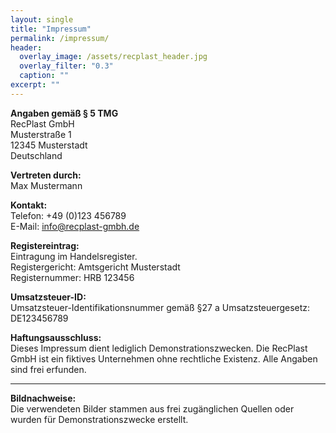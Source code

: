 ```yaml
---
layout: single
title: "Impressum"
permalink: /impressum/
header:
  overlay_image: /assets/recplast_header.jpg
  overlay_filter: "0.3"
  caption: ""
excerpt: ""
---
```


**Angaben gemäß § 5 TMG**  
RecPlast GmbH  
Musterstraße 1  
12345 Musterstadt  
Deutschland

**Vertreten durch:**  
Max Mustermann

**Kontakt:**  
Telefon: +49 (0)123 456789  
E-Mail: info@recplast-gmbh.de

**Registereintrag:**  
Eintragung im Handelsregister.  
Registergericht: Amtsgericht Musterstadt  
Registernummer: HRB 123456

**Umsatzsteuer-ID:**  
Umsatzsteuer-Identifikationsnummer gemäß §27 a Umsatzsteuergesetz: DE123456789

**Haftungsausschluss:**  
Dieses Impressum dient lediglich Demonstrationszwecken. Die RecPlast GmbH ist ein fiktives Unternehmen ohne rechtliche Existenz. Alle Angaben sind frei erfunden.

---

**Bildnachweise:**  
Die verwendeten Bilder stammen aus frei zugänglichen Quellen oder wurden für Demonstrationszwecke erstellt.

